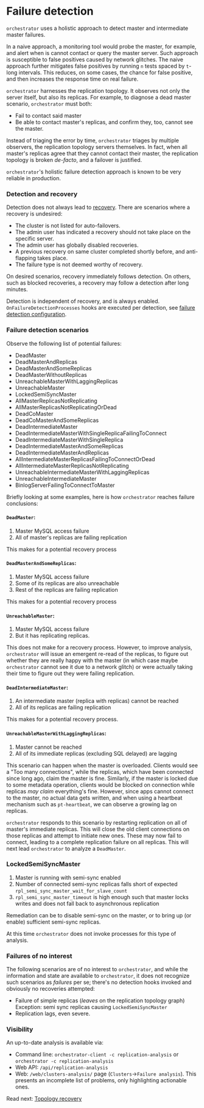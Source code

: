 # Failure detection

`orchestrator` uses a holistic approach to detect master and intermediate master failures.

In a naive approach, a monitoring tool would probe the master, for example, and alert when is cannot contact or query the master server. Such approach is susceptible to false positives caused by network glitches. The naive approach further mitigates false positives by running `n` tests spaced by `t`-long intervals. This reduces, on some cases, the chance for false positive, and then increases the response time on real failure.

`orchestrator` harnesses the replication topology. It observes not only the server itself, but also its replicas. For example, to diagnose a dead master scenario, `orchestrator` must both:

- Fail to contact said master
- Be able to contact master's replicas, and confirm they, too, cannot see the master.

Instead of triaging the error by time, `orchestrator` triages by multiple observers, the replication topology servers themselves. In fact, when all master's replicas agree that they cannot contact their master, the replication topology is broken _de-facto_, and a failover is justified.

`orchestrator`'s holistic failure detection approach is known to be very reliable in production.

### Detection and recovery

Detection does not always lead to [recovery](topology-recovery.md). There are scenarios where a recovery is undesired:

- The cluster is not listed for auto-failovers.
- The admin user has indicated a recovery should not take place on the specific server.
- The admin user has globally disabled recoveries.
- A previous recovery on same cluster completed shortly before, and anti-flapping takes place.
- The failure type is not deemed worthy of recovery.

On desired scenarios, recovery immediately follows detection. On others, such as blocked recoveries, a recovery may follow a detection after long minutes.

Detection is independent of recovery, and is always enabled. `OnFailureDetectionProcesses` hooks are executed per detection, see [failure detection configuration](configuration-failure-detection.md).

### Failure detection scenarios

Observe the following list of potential failures:

* DeadMaster
* DeadMasterAndReplicas
* DeadMasterAndSomeReplicas
* DeadMasterWithoutReplicas
* UnreachableMasterWithLaggingReplicas
* UnreachableMaster
* LockedSemiSyncMaster
* AllMasterReplicasNotReplicating
* AllMasterReplicasNotReplicatingOrDead
* DeadCoMaster
* DeadCoMasterAndSomeReplicas
* DeadIntermediateMaster
* DeadIntermediateMasterWithSingleReplicaFailingToConnect
* DeadIntermediateMasterWithSingleReplica
* DeadIntermediateMasterAndSomeReplicas
* DeadIntermediateMasterAndReplicas
* AllIntermediateMasterReplicasFailingToConnectOrDead
* AllIntermediateMasterReplicasNotReplicating
* UnreachableIntermediateMasterWithLaggingReplicas
* UnreachableIntermediateMaster
* BinlogServerFailingToConnectToMaster

Briefly looking at some examples, here is how `orchestrator` reaches failure conclusions:

#### `DeadMaster`:

1. Master MySQL access failure
2. All of master's replicas are failing replication

This makes for a potential recovery process

#### `DeadMasterAndSomeReplicas`:

1. Master MySQL access failure
2. Some of its replicas are also unreachable
3. Rest of the replicas are failing replication

This makes for a potential recovery process

#### `UnreachableMaster`:

1. Master MySQL access failure
2. But it has replicating replicas.

This does not make for a recovery process. However, to improve analysis, `orchestrator` will
issue an emergent re-read of the replicas, to figure out whether they are really happy with the master
(in which case maybe `orchestrator` cannot see it due to a network glitch) or were actually taking
their time to figure out they were failing replication.

#### `DeadIntermediateMaster`:

1. An intermediate master (replica with replicas) cannot be reached
2. All of its replicas are failing replication

This makes for a potential recovery process.

#### `UnreachableMasterWithLaggingReplicas`:

1. Master cannot be reached
2. All of its immediate replicas (excluding SQL delayed) are lagging

This scenario can happen when the master is overloaded. Clients would see a "Too many connections", while the replicas, which have been connected since long ago, claim the master is fine. Similarly, if the master is locked due to some metadata operation, clients would be blocked on connection while replicas _may claim_ everything's fine. However, since apps cannot connect to the master, no actual data gets written, and when using a heartbeat mechanism such as `pt-heartbeat`, we can observe a growing lag on replicas.

`orchestrator` responds to this scenario by restarting replication on all of master's immediate replicas. This will close the old client connections on those replicas and attempt to initiate new ones. These may now fail to connect, leading to a complete replication failure on all replicas. This will next lead `orchestrator` to analyze a `DeadMaster`.

### LockedSemiSyncMaster

1. Master is running with semi-sync enabled
2. Number of connected semi-sync replicas falls short of expected `rpl_semi_sync_master_wait_for_slave_count`
3. `rpl_semi_sync_master_timeout` is high enough such that master locks writes and does not fall back to asynchronous replication

Remediation can be to disable semi-sync on the master, or to bring up (or enable) sufficient semi-sync replicas.

At this time `orchestrator` does not invoke processes for this type of analysis.

### Failures of no interest

The following scenarios are of no interest to `orchestrator`, and while the information and state are available to `orchestrator`, it does not recognize such scenarios as _failures_ per se; there's no detection hooks invoked and obviously no recoveries attempted:

- Failure of simple replicas (_leaves_ on the replication topology graph)
  Exception: semi sync replicas causing `LockedSemiSyncMaster`
- Replication lags, even severe.

### Visibility

An up-to-date analysis is available via:

- Command line: `orchestrator-client -c replication-analysis`
  or `orchestrator -c replication-analysis`
- Web API: `/api/replication-analysis`
- Web: `/web/clusters-analysis/` page (`Clusters`->`Failure analysis`).
  This presents an incomplete list of problems, only highlighting actionable ones.

Read next: [Topology recovery](topology-recovery.md)
